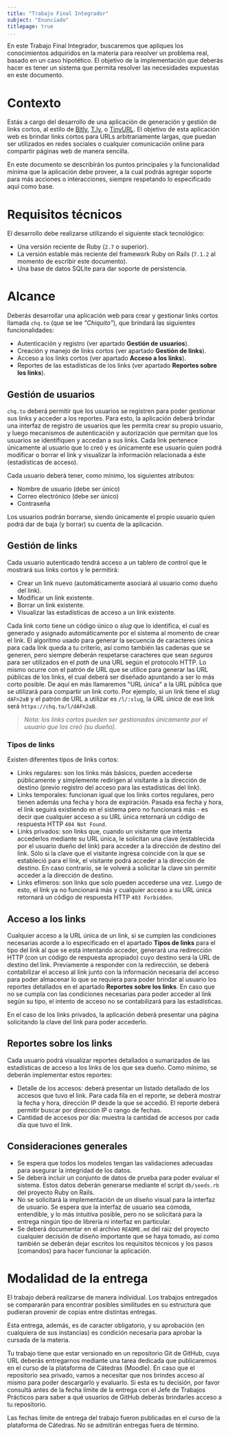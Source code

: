 ```yaml
---
title: "Trabajo Final Integrador"
subject: "Enunciado"
titlepage: true
...
```


En este Trabajo Final Integrador, buscaremos que apliques los conocimientos adquiridos en
la materia para resolver un problema real, basado en un caso hipotético. El objetivo de la
implementación que deberás hacer es tener un sistema que permita resolver las necesidades
expuestas en este documento.

# Contexto

Estás a cargo del desarrollo de una aplicación de generación y gestión de links cortos, al
estilo de [Bitly](https://bitly.com/), [T.ly](https://t.ly/), o [TinyURL](https://tinyurl.com/).
El objetivo de esta aplicación web es brindar links cortos para URLs arbitrariamente largas,
que puedan ser utilizados en redes sociales o cualquier comunicación online para compartir
páginas web de manera sencilla.

En este documento se describirán los puntos principales y la funcionalidad mínima que la
aplicación debe proveer, a la cual podrás agregar soporte para más acciones o interacciones,
siempre respetando lo especificado aquí como base.

# Requisitos técnicos

El desarrollo debe realizarse utilizando el siguiente stack tecnológico:

* Una versión reciente de Ruby (`2.7` o superior).
* La versión estable más reciente del framework Ruby on Rails (`7.1.2` al momento de escribir
  este documento).
* Una base de datos SQLite para dar soporte de persistencia.

# Alcance

Deberás desarrollar una aplicación web para crear y gestionar links cortos llamada `chq.to`
(que se lee _"Chiquito"_), que brindará las siguientes funcionalidades:

* Autenticación y registro (ver apartado **Gestión de usuarios**).
* Creación y manejo de links cortos (ver apartado **Gestión de links**).
* Acceso a los links cortos (ver apartado **Acceso a los links**).
* Reportes de las estadísticas de los links (ver apartado **Reportes sobre los links**).

## Gestión de usuarios

`chq.to` deberá permitir que los usuarios se registren para poder gestionar sus links y
acceder a los reportes. Para esto, la aplicación deberá brindar una interfaz de registro
de usuarios que les permita crear su propio usuario, y luego mecanismos de autenticación
y autorización que permitan que los usuarios se identifiquen y accedan a sus links. Cada
link pertenece únicamente al usuario que lo creó y es únicamente ese usuario quien podrá
modificar o borrar el link y visualizar la información relacionada a éste (estadísticas de
acceso).

Cada usuario deberá tener, como mínimo, los siguientes atributos:

* Nombre de usuario (debe ser único)
* Correo electrónico (debe ser único)
* Contraseña

Los usuarios podrán borrarse, siendo únicamente el propio usuario quien podrá dar de baja
(y borrar) su cuenta de la aplicación.

## Gestión de links

Cada usuario autenticado tendrá acceso a un tablero de control que le mostrará sus links
cortos y le permitirá:

* Crear un link nuevo (automáticamente asociará al usuario como dueño del link).
* Modificar un link existente.
* Borrar un link existente.
* Visualizar las estadísticas de acceso a un link existente.

Cada link corto tiene un código único o _slug_ que lo identifica, el cual es generado y
asignado automáticamente por el sistema al momento de crear el link. El algoritmo usado
para generar la secuencia de caracteres única para cada link queda a tu criterio, así como
también las cadenas que se generen, pero siempre deberán respetarse caracteres que sean
_seguros_ para ser utilizados en el _path_ de una URL según el protocolo HTTP. Lo mismo
ocurre con el patrón de URL que se utilice para generar las URL públicas de los links, el
cual deberá ser diseñado apuntando a ser lo más corto posible. De aquí en más llamaremos
"URL única" a la URL pública que se utilizará para compartir un link corto. Por ejemplo,
si un link tiene el _slug_ `dAFn2aB` y el patrón de URL a utilizar es `/l/:slug`,
la _URL única_ de ese link será `https://chq.to/l/dAFn2aB`.

> _Nota: los links cortos pueden ser gestionados únicamente por el usuario que los creó (su
  dueño)._

### Tipos de links

Existen diferentes tipos de links cortos:

* Links regulares: son los links más básicos, pueden accederse públicamente y simplemente
  redirigen al visitante a la dirección de destino (previo registro del acceso para las
  estadísticas del link).
* Links temporales: funcionan igual que los links cortos regulares, pero tienen además una
  fecha y hora de expiración. Pasada esa fecha y hora, el link seguirá existiendo en el
  sistema pero no funcionará más - es decir que cualquier acceso a su URL única retornará
  un código de respuesta HTTP `404 Not Found`.
* Links privados: son links que, cuando un visitante que intenta accederlos mediante su
  URL única, le solicitan una clave (establecida por el usuario dueño del link) para
  acceder a la dirección de destino del link. Sólo si la clave que el visitante ingresa
  coincide con la que se estableció para el link, el visitante podrá acceder a la
  dirección de destino. En caso contrario, se le volverá a solicitar la clave sin permitir
  acceder a la dirección de destino.
* Links efímeros: son links que solo pueden accederse una vez. Luego de esto, el link ya
  no funcionará más y cualquier acceso a su URL única retornará un código de respuesta
  HTTP `403 Forbidden`.

## Acceso a los links

Cualquier acceso a la URL única de un link, si se cumplen las condiciones necesarias
acorde a lo especificado en el apartado **Tipos de links** para el tipo del link al que se
está intentando acceder, generará una redirección HTTP (con un código de respuesta
apropiado) cuyo destino será la URL de destino del link. Previamente a responder con la
redirección, se deberá contabilizar el acceso al link junto con la información necesaria
del acceso para poder almacenar lo que se requiera para poder brindar al usuario los
reportes detallados en el apartado **Reportes sobre los links**. En caso que no se cumpla
con las condiciones necesarias para poder acceder al link según su tipo, el intento de
acceso no se contabilizará para las estadísticas.

En el caso de los links privados, la aplicación deberá presentar una página solicitando
la clave del link para poder accederlo.

## Reportes sobre los links

Cada usuario podrá visualizar reportes detallados o sumarizados de las estadísticas de
acceso a los links de los que sea dueño. Como mínimo, se deberán implementar estos
reportes:

* Detalle de los accesos: deberá presentar un listado detallado de los accesos que tuvo el
  link. Para cada fila en el reporte, se deberá mostrar la fecha y hora, dirección IP
  desde la que se accedió. El reporte deberá permitir buscar por dirección IP o rango de
  fechas.
* Cantidad de accesos por día: muestra la cantidad de accesos por cada día que tuvo el
  link.

## Consideraciones generales

* Se espera que todos los modelos tengan las validaciones adecuadas para asegurar la
  integridad de los datos.
* Se deberá incluir un conjunto de datos de prueba para poder evaluar el sistema. Estos
  datos deberán generarse mediante el script `db/seeds.rb` del proyecto Ruby on Rails.
* No se solicitará la implementación de un diseño visual para la interfaz de usuario. Se
  espera que la interfaz de usuario sea cómoda, entendible, y lo más intuitiva posible,
  pero no se solicitará para la entrega ningún tipo de librería ni interfaz en particular.
* Se deberá documentar en el archivo `README.md` del raiz del proyecto cualquier decisión
  de diseño importante que se haya tomado, así como también se deberán dejar escritos
  los requisitos técnicos y los pasos (comandos) para hacer funcionar la aplicación.

# Modalidad de la entrega

El trabajo deberá realizarse de manera individual. Los trabajos entregados se compararán
para encontrar posibles similitudes en su estructura que pudieran provenir de copias entre
distintas entregas.

Esta entrega, además, es de caracter obligatorio, y su aprobación (en cualquiera de sus
instancias) es condición necesaria para aprobar la cursada de la materia.

Tu trabajo tiene que estar versionado en un repositorio Git de GitHub, cuya URL deberás
entregarnos mediante una tarea dedicada que publicaremos en el curso de la plataforma de
Cátedras (Moodle). En caso que el repositorio sea privado, vamos a necesitar que nos
brindes acceso al mismo para poder descargarlo y evaluarlo. Si esta es tu decisión, por
favor consultá antes de la fecha límite de la entrega con el Jefe de Trabajos Prácticos
para saber a qué usuarios de GitHub deberás brindarles acceso a tu repositorio.

Las fechas límite de entrega del trabajo fueron publicadas en el curso de la plataforma de
Cátedras. No se admitirán entregas fuera de término.
